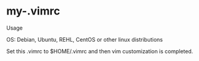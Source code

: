 # my-.vimrc

Usage

OS: Debian, Ubuntu, REHL, CentOS or other linux distributions

Set this .vimrc to $HOME/.vimrc and then vim customization is completed.
